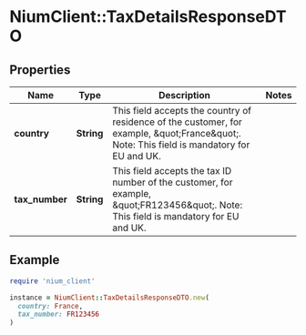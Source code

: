 # NiumClient::TaxDetailsResponseDTO

## Properties

| Name | Type | Description | Notes |
| ---- | ---- | ----------- | ----- |
| **country** | **String** | This field accepts the country of residence of the customer, for example, \&quot;France\&quot;. Note: This field is mandatory for EU and UK. |  |
| **tax_number** | **String** | This field accepts the tax ID number of the customer, for example, \&quot;FR123456\&quot;. Note: This field is mandatory for EU and UK. |  |

## Example

```ruby
require 'nium_client'

instance = NiumClient::TaxDetailsResponseDTO.new(
  country: France,
  tax_number: FR123456
)
```

